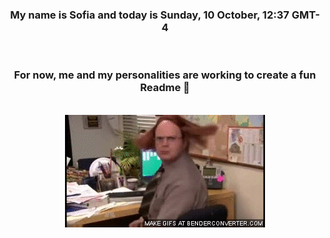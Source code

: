 


<div align="center">
<h3 >My name is Sofia and today is Sunday, 10 October, 12:37 GMT-4</h3><br>
<h3 >For now, me and my personalities are working to create a fun Readme 👋
</h3><br>
<img src='img/dwight.gif' alt='working...'/>
</div>
